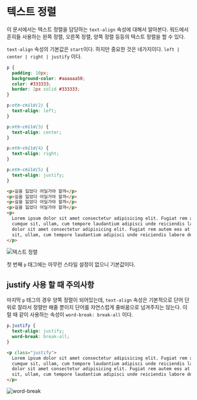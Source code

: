 # 텍스트 정렬
이 문서에서는 텍스트 정렬을 담당하는 `text-align` 속성에 대해서 알아본다. 워드에서 흔히들 사용하는 왼쪽 정렬, 오른쪽 정렬, 양쪽 정렬 등등의 텍스트 정렬을 할 수 있다.

`text-align` 속성의 기본값은 `start`이다. 하지만 중요한 것은 네가지이다. `left | center | right | justify` 이다.

```css
p {
  padding: 10px;
  background-color: #aaaaaa50;
  color: #333333;
  border: 2px solid #333333;
}

p:nth-child(2) {
  text-align: left;
}

p:nth-child(3) {
  text-align: center;
}

p:nth-child(4) {
  text-align: right;
}

p:nth-child(5) {
  text-align: justify;
}
```

```html
<p>길을 잃었다 어딜가야 할까</p>
<p>길을 잃었다 어딜가야 할까</p>
<p>길을 잃었다 어딜가야 할까</p>
<p>길을 잃었다 어딜가야 할까</p>
<p>
  Lorem ipsum dolor sit amet consectetur adipisicing elit. Fugiat rem autem eos at incidunt nobis consequatur eum
  cumque sit, ullam, cum tempore laudantium adipisci unde reiciendis labore deserunt obcaecati animi? Lorem ipsum
  dolor sit amet consectetur adipisicing elit. Fugiat rem autem eos at incidunt nobis consequatur eum cumque
  sit, ullam, cum tempore laudantium adipisci unde reiciendis labore deserunt obcaecati animi?
</p>
```

![텍스트 정렬](https://drive.google.com/uc?export=view&id=17jiyScL3aJ-d8TXZEkmp6l_MXNU-KMPf)

첫 번째 `p` 태그에는 아무런 스타일 설정이 없으니 기본값이다.

## justify 사용 할 때 주의사항
마지막 `p` 태그의 경우 양쪽 정렬이 되어있는데, `text-align` 속성은 기본적으로 단어 단위로 잘라서 정렬만 해줄 뿐이지 단어를 자연스럽게 줄바꿈으로 넘겨주지는 않는다. 이럴 때 같이 사용하는 속성이 `word-break: break-all` 이다.

```css
p.justify {
  text-align: justify;
  word-break: break-all;
}
```

```html
<p class="justify">
  Lorem ipsum dolor sit amet consectetur adipisicing elit. Fugiat rem autem eos at incidunt nobis consequatur eum
  cumque sit, ullam, cum tempore laudantium adipisci unde reiciendis labore deserunt obcaecati animi? Lorem ipsum
  dolor sit amet consectetur adipisicing elit. Fugiat rem autem eos at incidunt nobis consequatur eum cumque
  sit, ullam, cum tempore laudantium adipisci unde reiciendis labore deserunt obcaecati animi?
</p>
```

![word-break](https://drive.google.com/uc?export=view&id=15p7kYTnrVJ-JIEgqQgDYJe_0SXvkgjFd)